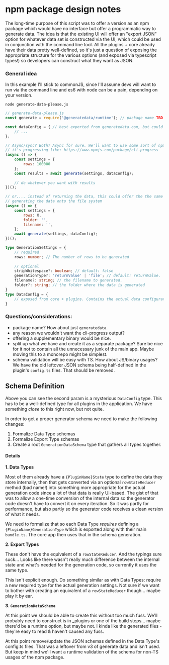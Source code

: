 # npm package design notes

The long-time purpose of this script was to offer a version as an npm package which would have no interface but 
offer a programmatic way to generate data. The idea is that the existing UI will offer an "export JSON" option for 
whatever data set is constructed via the UI, which could be used in conjunction with the command line tool. All the 
plugins + core already have their data pretty well-defined, so it's just a question of exposing the appropriate
structure for the various options (and exposed via typescript types!) so developers can construct what they want as JSON.

### General idea

In this example I'll stick to commonJS, since I'll assume devs will want to run via the command line and es6 with node
can be a pain, depending on your version.

`node generate-data-please.js`

```javascript
// generate-data-please.js
const generate = require('@generatedata/runtime'); // package name TBD

const dataConfig = { // best exported from generatedata.com, but could be manually built
    // ...
}; 

// Async/sync? Both? Async for sure. We'll want to use some sort of npm package for showing a visual display of how 
// it's progressing like: https://www.npmjs.com/package/cli-progress
(async () => {
    const settings = {
        rows: 100000
    };
    const results = await generate(settings, dataConfig);
    
    // do whatever you want with results
})();

// or.... instead of returning the data, this could offer the the same UI (cmd-line progress indicator) but actually be 
// generating the data onto the file system 
(async () => {
    const settings = {
        rows: X,
        folder: '',
        filename: '',
    };
    await generate(settings, dataConfig);
})();
```

```typescript
type GenerationSettings = {
    // required
    rows: number; // The number of rows to be generated
    
    // optional
    stripWhitespace?: boolean; // default: false
    generationType?: 'returnValue' | 'file'; // default: returnValue. 
    filename?: string; // the filename to generated.
    folder?: string; // the folder where the data is generated
}
type DataConfig = {
	// exposed from core + plugins. Contains the actual data configuration 
}
```

### Questions/considerations:

- package name? How about just `generatedata`.
- any reason we wouldn't want the cli-progress output?
- offering a supplementary binary would be nice.
- split up what we have and create it as a separate package? Sure be nice for it not to contain all the unnecessary junk of the main app.
Maybe moving this to a monorepo might be simplest.
- schema validation will be easy with TS. How about JS/binary usages? We have the old leftover JSON schema being half-defined
in the plugin's `config.ts` files. That should be removed.


## Schema Definition

Above you can see the second param is a mysterious `DataConfig` type. This has to be a well-defined type for all plugins 
in the application. We have something _close_ to this right now, but not quite. 

In order to get a proper generator schema we need to make the following changes: 
1. Formalize Data Type schemas
2. Formalize Export Type schemas
3. Create a root `GenerationDataSchema` type that gathers all types together.

#### Details 

**1. Data Types**

Most of them already have a `{PluginName}State` type to define the data they store internally, then that gets converted
via an optional `rowStateReducer` method (bad name!) into something more appropriate for the actual generation code since
a lot of that data is really UI-based. The gist of that was to allow a one-time conversion of the internal data so the 
generator code doesn't have to convert it on every iteration. So it was partly for performance, but also partly so the 
generator code receives a clean version of what it needs. 

We need to formalize that so each Data Type _requires_ defining a `{PluginName}GenerationType` which is exported
along with their main `bundle.ts`. The core app then uses that in the schema generation.

**2. Export Types**

These don't have the equivalent of a `rowStateReducer`. And the typings sure suck... Looks like there wasn't really much
difference between the internal state and what's needed for the generation code, so currently it uses the same type. 

This isn't explicit enough. Do something similar as with Data Types: require a new required type for the actual generation
settings. Not sure if we want to bother with creating an equivalent of a `rowStateReducer` though... maybe play it by ear.

**3. `GenerationDataSchema`**

At this point we should be able to create this without too much fuss. We'll probably need to construct is in _plugins or 
one of the build steps... maybe there'd be a runtime option, but maybe not. I kinda like the generated files - they're
easy to read & haven't caused any fuss.

At this point remove/update the JSON schemas defined in the Data Type's config.ts files. That was a leftover from 
v3 of generate data and isn't used. But keep in mind we'll want a runtime validation of the schema for non-TS usages of
the npm package.
